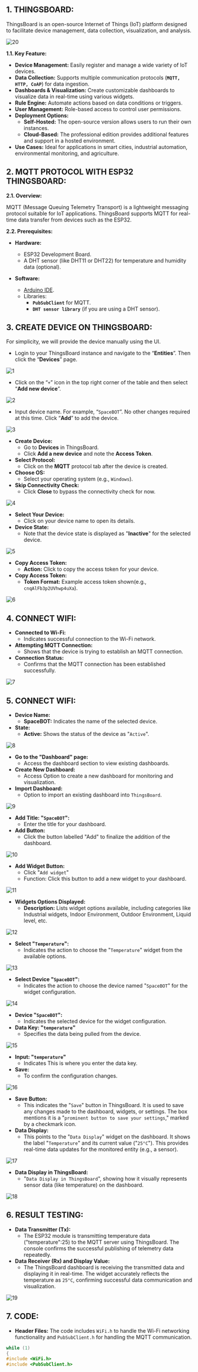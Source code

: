 ## 1. THINGSBOARD:

ThingsBoard is an open-source Internet of Things (IoT) platform designed to facilitate device management, data collection, visualization, and analysis.

![20](images/20.jpg)

**1.1. Key Feature:**

* **Device Management:** Easily register and manage a wide variety of IoT devices.
* **Data Collection:** Supports multiple communication protocols (**`MQTT, HTTP, CoAP`**) for data ingestion.
* **Dashboards & Visualization:** Create customizable dashboards to visualize data in real-time using various widgets.
*	**Rule Engine:** Automate actions based on data conditions or triggers.
*	**User Management:** Role-based access to control user permissions.
*	**Deployment Options:**
    * **Self-Hosted:** The open-source version allows users to run their own instances.
    * **Cloud-Based:** The professional edition provides additional features and support in a hosted environment.
*	**Use Cases:** Ideal for applications in smart cities, industrial automation, environmental monitoring, and agriculture.

## 2. MQTT PROTOCOL WITH ESP32 THINGSBOARD:

**2.1.	Overview:**

MQTT (Message Queuing Telemetry Transport) is a lightweight messaging protocol suitable for IoT applications. ThingsBoard supports MQTT for real-time data transfer from devices such as the ESP32.

**2.2. Prerequisites:**

* **Hardware:**
  * ESP32 Development Board.
  * A DHT sensor (like DHT11 or DHT22) for temperature and humidity data (optional).
 
* **Software:**
  * [Arduino IDE](https://www.arduino.cc/en/software).
  * Libraries:
    * **`PubSubClient`** for MQTT.
    * **`DHT sensor library`** (if you are using a DHT sensor).


## 3. CREATE DEVICE ON THINGSBOARD:

For simplicity, we will provide the device manually using the UI.

   * Login to your ThingsBoard instance and navigate to the “**Entities**”. Then click the “**Devices**” page.

   ![1](images/1.jpg)

   * Click on the “`+`” icon in the top right corner of the table and then select “**Add new device**”.

   ![2](images/2.jpg)

   * Input device name. For example, “`SpaceBOT`”. No other changes required at this time. Click “**Add**” to add the device.

   ![3](images/3.jpg)

   * **Create Device:**
     * Go to **Devices** in ThingsBoard.
     * Click **Add a new device** and note the **Access Token**.
   * **Select Protocol:**
     * Click on the **MQTT** protocol tab after the device is created.
   * **Choose OS:**
     * Select your operating system (e.g., `Windows`).
   * **Skip Connectivity Check:**
     * Click **Close** to bypass the connectivity check for now.
    
   ![4](images/4.jpg)

   * **Select Your Device:**
     * Click on your device name to open its details.
   * **Device State:**
     * Note that the device state is displayed as "**Inactive**" for the selected device.
    
   ![5](images/5.jpg)

   * **Copy Access Token:**
     * **Action:** Click to copy the access token for your device.
   * **Copy Access Token:**
     * **Token Format:** Example access token shown(e.g., `cnqAlFb3p2UVhwp4uXa`).
    
   ![6](images/6.jpg)

## 4. CONNECT WIFI:

   * **Connected to Wi-Fi:**
     * Indicates successful connection to the Wi-Fi network.
   * **Attempting MQTT Connection:**
     * Shows that the device is trying to establish an MQTT connection.
   * **Connection Status:**
     * Confirms that the MQTT connection has been established successfully.
    
   ![7](images/7.jpg)

## 5. CONNECT WIFI:

   * **Device Name:**
     * **SpaceBOT:** Indicates the name of the selected device.
   * **State:**
     * **Active:** Shows the status of the device as "`Active`".
    
   ![8](images/8.jpg)

   * **Go to the "Dashboard" page:**
     * Access the dashboard section to view existing dashboards.
   * **Create New Dashboard:**
     * Access Option to create a new dashboard for monitoring and visualization.
   * **Import Dashboard:**
     * Option to import an existing dashboard into `ThingsBoard`.
    
   ![9](images/9.jpg)

   * **Add Title: "`SpaceBOT`":**
     * Enter the title for your dashboard.
   * **Add Button:**
     * Click the button labelled "Add" to finalize the addition of the dashboard.
    
   ![10](images/10.jpg)

   * **Add Widget Button:**
     * Click "`Add widget`"
     * Function: Click this button to add a new widget to your dashboard.
    
   ![11](images/11.jpg)

   * **Widgets Options Displayed:**
     * **Description:** Lists widget options available, including categories like Industrial widgets, Indoor Environment, Outdoor Environment, Liquid level, etc.

   ![12](images/12.jpg)

   * **Select "`Temperature`":**
     * Indicates the action to choose the "`Temperature`" widget from the available options.
    
   ![13](images/13.jpg)

   * **Select Device "`SpaceBOT`":**
     * Indicates the action to choose the device named "`SpaceBOT`" for the widget configuration.
    
   ![14](images/14.jpg)

   * **Device "`SpaceBOT`":**
     * Indicates the selected device for the widget configuration.
   * **Data Key: "`temperature`"**
     * Specifies the data being pulled from the device.
    
   ![15](images/15.jpg)

   * **Input: "`temperature`"**
     * Indicates This is where you enter the data key.
   * **Save:**
     * To confirm the configuration changes.
    
   ![16](images/16.jpg)

   * **Save Button:**
     * This indicates the "`Save`" button in ThingsBoard. It is used to save any changes made to the dashboard, widgets, or settings. The box mentions it is a "`prominent button to save your settings`," marked by a checkmark icon.
   * **Data Display:**
     * This points to the "`Data Display`" widget on the dashboard. It shows the label "`Temperature`" and its current value ("`25°C`"). This provides real-time data updates for the monitored entity (e.g., a sensor).
    
   ![17](images/17.jpg)

   * **Data Display in ThingsBoard:**
     * "`Data Display in ThingsBoard`", showing how it visually represents sensor data (like temperature) on the dashboard.

   ![18](images/18.jpg)

## 6. RESULT TESTING:

   * **Data Transmitter (Tx):**
     * The ESP32 module is transmitting temperature data ("temperature":25) to the MQTT server using ThingsBoard. The console confirms the successful publishing of telemetry data repeatedly.
   * **Data Receiver (Rx) and Display Value:**
     * The ThingsBoard dashboard is receiving the transmitted data and displaying it in real-time. The widget accurately reflects the temperature as `25°C`, confirming successful data communication and visualization.
    
   ![19](images/19.jpg)

## 7. CODE:

* **Header Files:** The code includes `WiFi.h` to handle the Wi-Fi networking functionality and `PubSubClient.h` for handling the MQTT communication.

```cpp
while (1)  
{  
#include <WiFi.h>  
#include <PubSubClient.h>
```

